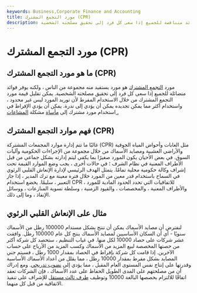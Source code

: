 ```yaml
---
keywords: Business,Corporate Finance and Accounting
title: مورد التجمع المشترك (CPR)
description: يفيد مورد التجمع المشترك مجموعة من الأشخاص ولكنه يوفر فوائد متناقصة للجميع إذا سعى كل فرد إلى تحقيق مصلحته الشخصية.
---
```


# مورد التجمع المشترك (CPR)
## ما هو مورد التجمع المشترك (CPR)

مورد [التجمع المشترك](/common-pool) هو مورد يستفيد منه مجموعة من الناس ، ولكنه يوفر فوائد متضائلة للجميع إذا سعى كل فرد إلى تحقيق مصلحته الشخصية. يمكن تقليل قيمة مورد التجمع المشترك من خلال الاستخدام المفرط لأن توريد المورد ليس غير محدود ، واستخدام أكثر مما يمكن تجديده يمكن أن يؤدي إلى ندرة. يمكن أن يؤدي الإفراط في استخدام مورد مشترك إلى [مأساة](/tragedy-of-the-commons) مشكلة [المشاعات .](/tragedy-of-the-commons)

## فهم موارد التجمع المشترك (CPR)

غالبًا ما تتم إدارة موارد المجمعات المشتركة (CPR) مثل الغابات وأحواض المياه الجوفية والأراضي العشبية ومصايد الأسماك من خلال مجموعة من الإجراءات الحكومية وآليات السوق. في بعض الأحيان يكون المورد صغيرًا بما يكفي ليتم إدارته بشكل جماعي من قبل الأطراف المعنية في نظام الشرف ؛ في حالات أخرى ، يجب وضع الموارد القيمة تحت إشراف وكالة حكومية محلية تمامًا. يتمثل الهدف الرئيسي لإدارة الإنعاش القلبي الرئوي في السماح باستخدام قدر معين من المورد خلال فترة معينة مع ترك المدير ، إذا جاز التعبير ، سليمًا. يخضع استخدام CPR للاتفاقيات التي تحدد الحدود المادية للمورد ، والأطراف المعنية ، والمخصصات ، والقيود الزمنية ، وسلطة تسوية المنازعات ، ووسائل الإنفاذ ، وما إلى ذلك.

## مثال على الإنعاش القلبي الرئوي

لنفترض أن مصايد الأسماك يمكن أن تنتج بشكل مستدام 100000 رطل من الأسماك سنويًا - أي أن السكان الأساسيين لمصايد الأسماك ينتج كل عام 100000 رطل. وافقت عشر شركات على حصاد 10000 لكل منها. في غياب التنظيم ، ستحصد كل شركة أكثر من حصتها المخصصة لبيع المزيد من الأسماك وكسب المزيد من الأرباح على حساب الآخرين. إذا قامت كل شركة بإفراط في الحصاد بمقدار 1000 رطل ، فسيتم جني المصايد بشكل مفرط بمقدار 10000 رطل ، مما يقلل من أعداد الأسماك الأساسية وقدرتها على إنتاج نفس المستوى العام المقبل ، مما يؤدي إلى [نضوب تدريجي](/depletion). ومع إدراك أن من مصلحتهم على المدى الطويل الحفاظ على عدد الأسماك ، فإن الشركات تعقد اتفاقًا للالتزام بحصصها البالغة 10000 وتوظيف [طرف ثالث مستقل](/third-party-transaction) للإشراف على تنفيذ الاتفاقية من قبل كل منهما.

